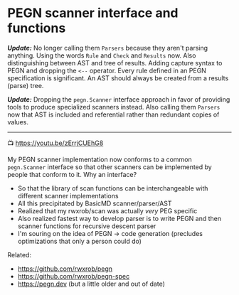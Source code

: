 # PEGN scanner interface and functions

***Update:*** No longer calling them `Parsers` because they aren't parsing anything. Using the words `Rule` and `Check` and `Results` now. Also distinguishing between AST and tree of results. Adding capture syntax to PEGN and dropping the `<--` operator. Every rule defined in an PEGN specification is significant. An AST should always be created from a results (parse) tree.

***Update:*** Dropping the `pegn.Scanner` interface approach in favor of providing tools to produce specialized scanners instead. Also calling them `Parsers` now that AST is included and referential rather than redundant copies of values.

----

📺 <https://youtu.be/zErrjCUEhG8>

My PEGN scanner implementation now conforms to a common `pegn.Scanner` interface so that other scanners can be implemented by people that conform to it. Why an interface?

* So that the library of scan functions can be interchangeable with
  different scanner implementations
* All this precipitated by BasicMD scanner/parser/AST
* Realized that my rwxrob/scan was actually *very* PEG specific
* Also realized fastest way to develop parser is to write PEGN and then
  scanner functions for recursive descent parser
* I'm souring on the idea of PEGN -> code generation (precludes
  optimizations that only a person could do)

Related:

* <https://github.com/rwxrob/pegn>
* <https://github.com/rwxrob/pegn-spec>
* <https://pegn.dev> (but a little older and out of date)
